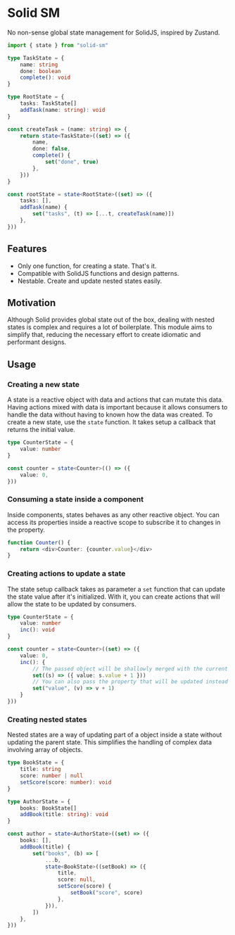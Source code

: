# Solid SM

No non-sense global state management for SolidJS, inspired by Zustand.

```typescript
import { state } from "solid-sm"

type TaskState = {
    name: string
    done: boolean
    complete(): void
}

type RootState = {
    tasks: TaskState[]
    addTask(name: string): void
}

const createTask = (name: string) => {
    return state<TaskState>((set) => ({
        name,
        done: false,
        complete() {
            set("done", true)
        },
    }))
}

const rootState = state<RootState>((set) => ({
    tasks: [],
    addTask(name) {
        set("tasks", (t) => [...t, createTask(name)])
    },
}))
```

## Features

-   Only one function, for creating a state. That's it.
-   Compatible with SolidJS functions and design patterns.
-   Nestable. Create and update nested states easily.

## Motivation

Although Solid provides global state out of the box, dealing with nested states is complex and
requires a lot of boilerplate. This module aims to simplify that, reducing the necessary effort to
create idiomatic and performant designs.

## Usage

### Creating a new state

A state is a reactive object with data and actions that can mutate this data. Having actions mixed
with data is important because it allows consumers to handle the data without having to known how
the data was created. To create a new state, use the `state` function. It takes setup a callback
that returns the initial value.

```typescript
type CounterState = {
    value: number
}

const counter = state<Counter>(() => ({
    value: 0,
}))
```

### Consuming a state inside a component

Inside components, states behaves as any other reactive object. You can access its properties inside
a reactive scope to subscribe it to changes in the property.

```typescript
function Counter() {
    return <div>Counter: {counter.value}</div>
}
```

### Creating actions to update a state

The state setup callback takes as parameter a `set` function that can update the state value after
it's initialized. With it, you can create actions that will allow the state to be updated by
consumers.

```typescript
type CounterState = {
    value: number
    inc(): void
}

const counter = state<Counter>((set) => ({
    value: 0,
    inc(): {
        // The passed object will be shallowly merged with the current value
        set((s) => ({ value: s.value + 1 }))
        // You can also pass the property that will be updated instead
        set("value", (v) => v + 1)
    }
}))
```

### Creating nested states

Nested states are a way of updating part of a object inside a state without updating the parent
state. This simplifies the handling of complex data involving array of objects.

```typescript
type BookState = {
    title: string
    score: number | null
    setScore(score: number): void
}

type AuthorState = {
    books: BookState[]
    addBook(title: string): void
}

const author = state<AuthorState>((set) => ({
    books: [],
    addBook(title) {
        set("books", (b) => [
            ...b,
            state<BookState>((setBook) => ({
                title,
                score: null,
                setScore(score) {
                    setBook("score", score)
                },
            })),
        ])
    },
}))
```
